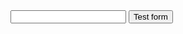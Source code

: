 <form action="https://getsimpleform.com/messages?form_api_token=aeeafd07170f644c8ac40ba1691d57c6" method="post">
  <!-- the redirect_to is optional, the form will redirect to the referrer on submission -->
  <input type='hidden' name='redirect_to' value='https://github.com/jbag123/thank-you' />
  <!-- all your input fields here.... -->
  <input type='text' name='test' />
  <input type='submit' value='Test form' />
</form>
